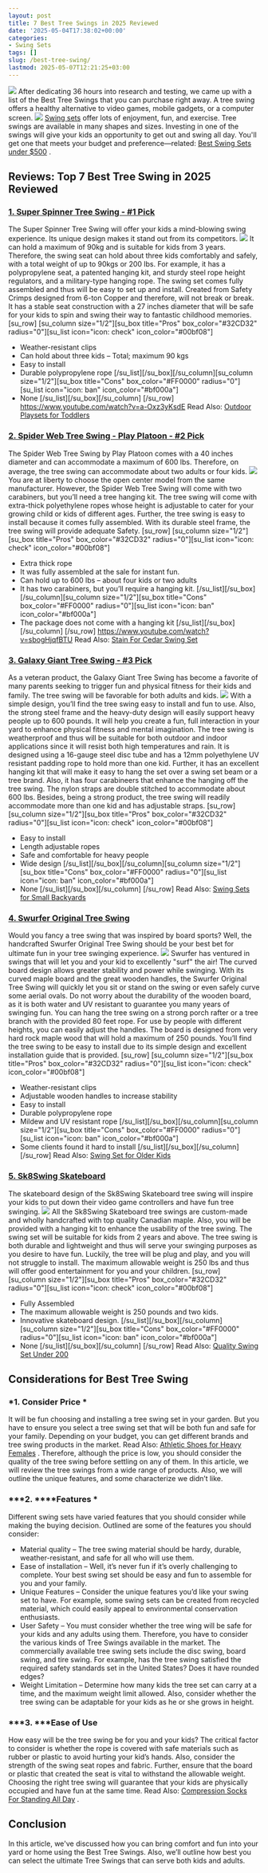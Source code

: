 ```yaml
---
layout: post
title: 7 Best Tree Swings in 2025 Reviewed
date: '2025-05-04T17:38:02+00:00'
categories:
- Swing Sets
tags: []
slug: /best-tree-swing/
lastmod: 2025-05-07T12:21:25+03:00
---
```


![](/assets/img/e/ir)
After dedicating 36 hours into research and testing, we came up with a list of the Best Tree Swings that you can purchase right away.
A tree swing offers a healthy alternative to video games, mobile gadgets, or a computer screen.
![](/assets/img/img/)
[Swing sets](https://pestpolicy.com/best-swing-set-for-older-kids/)
offer lots of enjoyment, fun, and exercise. Tree swings are available in many shapes and sizes.
Investing in one of the swings will give your kids an opportunity to get out and swing all day.
You'll get one that meets your budget and preference—related:
[Best Swing Sets under $500](https://pestpolicy.com/best-swing-sets-under-500-expert-analysis-and-reviews/)
.
## Reviews: Top 7 Best Tree Swing in 2025 Reviewed
### [1. Super Spinner Tree Swing - #1 Pick](https://www.amazon.com/dp/B07843GXG4/?tag=p-policy-20)
The Super Spinner Tree Swing will offer your kids a mind-blowing swing experience. Its unique design makes it stand out from its competitors.
![](/assets/img/e/ir)
[](https://www.amazon.com/dp/B07843GXG4/?tag=p-policy-20)
[](https://www.amazon.com/dp/B07B12ZHVV/ref=as_li_ss_il?&linkCode=li2&tag=p-policy-20&linkId=da4ea795c03d6f63b84205eb5742fe22&language=en_US)
[](https://www.amazon.com/dp/B005VHRNXO/?tag=p-policy-20)
[](https://www.amazon.com/dp/B00O96YKPW/tag=p-policy-20)
[](https://www.amazon.com/dp/B01M8MUHEW/?tag=p-policy-20)
[](https://www.amazon.com/dp/B01M8MUHEW/?tag=p-policy-20)
[](https://www.amazon.com/dp/B000E77I0Y/?tag=p-policy-20)
[](https://www.amazon.com/dp/B075KD2TL3/?tag=p-policy-20)
[](https://www.amazon.com/dp/B072LFRJM9/?tag=p-policy-20)
[](https://www.amazon.com/dp/B07CQYZVVN/?tag=p-policy-20)
It can hold a maximum of 90kg and is suitable for kids from 3 years. Therefore, the swing seat can hold about three kids comfortably and safely, with a total weight of up to 90kgs or 200 lbs.
For example, it has a polypropylene seat, a patented hanging kit, and sturdy steel rope height regulators, and a military-type hanging rope.
The swing set comes fully assembled and thus will be easy to set up and install. Created from Safety Crimps designed from 6-ton Copper and therefore, will not break or break.
It has a stable seat construction with a 27 inches diameter that will be safe for your kids to spin and swing their way to fantastic childhood memories.
[su_row] [su_column size="1/2"][su_box title="Pros" box_color="#32CD32" radius="0"][su_list icon="icon: check" icon_color="#00bf08"]
- Weather-resistant clips
- Can hold about three kids – Total; maximum 90 kgs
- Easy to install
- Durable polypropylene rope
[/su_list][/su_box][/su_column][su_column size="1/2"][su_box title="Cons" box_color="#FF0000" radius="0"][su_list icon="icon: ban" icon_color="#bf000a"]
- None
[/su_list][/su_box][/su_column] [/su_row]
https://www.youtube.com/watch?v=a-Oxz3yKsdE
Read Also:
[Outdoor Playsets for Toddlers](https://pestpolicy.com/best-outdoor-playsets-for-toddlers/)
### [2. Spider Web Tree Swing - Play Platoon - #2 Pick](https://www.amazon.com/dp/B07B12ZHVV/?tag=p-policy-20)
The Spider Web Tree Swing by Play Platoon comes with a 40 inches diameter and can accommodate a maximum of 600 lbs. Therefore, on average, the tree swing can accommodate about two adults or four kids.
![](/assets/img/e/ir)
[](https://www.amazon.com/dp/B07B12ZHVV/ref=as_li_ss_il?&linkCode=li2&tag=p-policy-20&linkId=da4ea795c03d6f63b84205eb5742fe22&language=en_US)
[](https://www.amazon.com/dp/B005VHRNXO/?tag=p-policy-20)
[](https://www.amazon.com/dp/B00O96YKPW/tag=p-policy-20)
[](https://www.amazon.com/dp/B01M8MUHEW/?tag=p-policy-20)
[](https://www.amazon.com/dp/B01M8MUHEW/?tag=p-policy-20)
[](https://www.amazon.com/dp/B000E77I0Y/?tag=p-policy-20)
[](https://www.amazon.com/dp/B075KD2TL3/?tag=p-policy-20)
[](https://www.amazon.com/dp/B072LFRJM9/?tag=p-policy-20)
[](https://www.amazon.com/dp/B07CQYZVVN/?tag=p-policy-20)
You are at liberty to choose the open center model from the same manufacturer. However, the Spider Web Tree Swing will come with two carabiners, but you’ll need a tree hanging kit.
The tree swing will come with extra-thick polyethylene ropes whose height is adjustable to cater for your growing child or kids of different ages.
Further, the tree swing is easy to install because it comes fully assembled. With its durable steel frame, the tree swing will provide adequate Safety.
[su_row] [su_column size="1/2"][su_box title="Pros" box_color="#32CD32" radius="0"][su_list icon="icon: check" icon_color="#00bf08"]
- Extra thick rope
- It was fully assembled at the sale for instant fun.
- Can hold up to 600 lbs – about four kids or two adults
- It has two carabiners, but you’ll require a hanging kit.
[/su_list][/su_box][/su_column][su_column size="1/2"][su_box title="Cons" box_color="#FF0000" radius="0"][su_list icon="icon: ban" icon_color="#bf000a"]
- The package does not come with a hanging kit
[/su_list][/su_box][/su_column] [/su_row]
https://www.youtube.com/watch?v=sbogHjqfBTU
Read Also:
[Stain For Cedar Swing Set](https://pestpolicy.com/best-stain-for-cedar-swing-set/)
### [3. Galaxy Giant Tree Swing - #3 Pick](https://www.amazon.com/dp/B01DCU2RJG/?tag=p-policy-20)
As a veteran product, the Galaxy Giant Tree Swing has become a favorite of many parents seeking to trigger fun and physical fitness for their kids and family. The tree swing will be favorable for both adults and kids.
![](/assets/img/e/ir)
[](https://www.amazon.com/dp/B01DCU2RJG/?tag=p-policy-20)
[](https://www.amazon.com/dp/B005VHRNXO/?tag=p-policy-20)
[](https://www.amazon.com/dp/B00O96YKPW/tag=p-policy-20)
[](https://www.amazon.com/dp/B01M8MUHEW/?tag=p-policy-20)
[](https://www.amazon.com/dp/B01M8MUHEW/?tag=p-policy-20)
[](https://www.amazon.com/dp/B000E77I0Y/?tag=p-policy-20)
[](https://www.amazon.com/dp/B075KD2TL3/?tag=p-policy-20)
[](https://www.amazon.com/dp/B072LFRJM9/?tag=p-policy-20)
[](https://www.amazon.com/dp/B07CQYZVVN/?tag=p-policy-20)
With a simple design, you’ll find the tree swing easy to install and fun to use. Also, the strong steel frame and the heavy-duty design will easily support heavy people up to 600 pounds.
It will help you create a fun, full interaction in your yard to enhance physical fitness and mental imagination.
The tree swing is weatherproof and thus will be suitable for both outdoor and indoor applications since it will resist both high temperatures and rain.
It is designed using a 16-gauge steel disc tube and has a 12mm polyethylene UV resistant padding rope to hold more than one kid.
Further, it has an excellent hanging kit that will make it easy to hang the set over a swing set beam or a tree brand. Also, it has four carabineers that enhance the hanging off the tree swing.
The nylon straps are double stitched to accommodate about 600 lbs. Besides, being a strong product, the tree swing will readily accommodate more than one kid and has adjustable straps.
[su_row] [su_column size="1/2"][su_box title="Pros" box_color="#32CD32" radius="0"][su_list icon="icon: check" icon_color="#00bf08"]
- Easy to install
- Length adjustable ropes
- Safe and comfortable for heavy people
- Wide design
[/su_list][/su_box][/su_column][su_column size="1/2"][su_box title="Cons" box_color="#FF0000" radius="0"][su_list icon="icon: ban" icon_color="#bf000a"]
- None
[/su_list][/su_box][/su_column] [/su_row]
Read Also:
[Swing Sets for Small Backyards](https://pestpolicy.com/best-swing-sets-for-small-backyards/)
### [4. Swurfer Original Tree Swing](https://www.amazon.com/dp/B00NU9VMAK/?tag=p-policy-20)
Would you fancy a tree swing that was inspired by board sports? Well, the handcrafted Swurfer Original Tree Swing should be your best bet for ultimate fun in your tree swinging experience.
![](/assets/img/e/ir)
[](https://www.amazon.com/dp/B00NU9VMAK/?tag=p-policy-20)
[](https://www.amazon.com/dp/B005VHRNXO/?tag=p-policy-20)
[](https://www.amazon.com/dp/B00O96YKPW/tag=p-policy-20)
[](https://www.amazon.com/dp/B01M8MUHEW/?tag=p-policy-20)
[](https://www.amazon.com/dp/B01M8MUHEW/?tag=p-policy-20)
[](https://www.amazon.com/dp/B000E77I0Y/?tag=p-policy-20)
[](https://www.amazon.com/dp/B075KD2TL3/?tag=p-policy-20)
[](https://www.amazon.com/dp/B072LFRJM9/?tag=p-policy-20)
[](https://www.amazon.com/dp/B07CQYZVVN/?tag=p-policy-20)
Swurfer has ventured in swings that will let you and your kid to excellently "surf" the air! The curved board design allows greater stability and power while swinging.
With its curved maple board and the great wooden handles, the Swurfer Original Tree Swing will quickly let you sit or stand on the swing or even safely curve some aerial ovals.
Do not worry about the durability of the wooden board, as it is both water and UV resistant to guarantee you many years of swinging fun.
You can hang the tree swing on a strong porch rafter or a tree branch with the provided 80 feet rope. For use by people with different heights, you can easily adjust the handles. The board is designed from very hard rock maple wood that will hold a maximum of 250 pounds.
You’ll find the tree swing to be easy to install due to its simple design and excellent installation guide that is provided.
[su_row] [su_column size="1/2"][su_box title="Pros" box_color="#32CD32" radius="0"][su_list icon="icon: check" icon_color="#00bf08"]
- Weather-resistant clips
- Adjustable wooden handles to increase stability
- Easy to install
- Durable polypropylene rope
- Mildew and UV resistant rope
[/su_list][/su_box][/su_column][su_column size="1/2"][su_box title="Cons" box_color="#FF0000" radius="0"][su_list icon="icon: ban" icon_color="#bf000a"]
- Some clients found it hard to install
[/su_list][/su_box][/su_column] [/su_row]
Read Also:
[Swing Set for Older Kids](https://pestpolicy.com/best-swing-set-for-older-kids/)
### [5. Sk8Swing Skateboard](https://www.amazon.com/dp/B012DVUE8Q/?tag=p-policy-20)
The skateboard design of the Sk8Swing Skateboard tree swing will inspire your kids to put down their video game controllers and have fun tree swinging.
![](/assets/img/e/ir)
All the Sk8Swing Skateboard tree swings are custom-made and wholly handcrafted with top quality Canadian maple.
[](https://www.amazon.com/dp/B012DVUE8Q/?tag=p-policy-20)
[](https://www.amazon.com/dp/B005VHRNXO/?tag=p-policy-20)
[](https://www.amazon.com/dp/B00O96YKPW/tag=p-policy-20)
[](https://www.amazon.com/dp/B01M8MUHEW/?tag=p-policy-20)
[](https://www.amazon.com/dp/B01M8MUHEW/?tag=p-policy-20)
[](https://www.amazon.com/dp/B000E77I0Y/?tag=p-policy-20)
[](https://www.amazon.com/dp/B075KD2TL3/?tag=p-policy-20)
[](https://www.amazon.com/dp/B072LFRJM9/?tag=p-policy-20)
[](https://www.amazon.com/dp/B07CQYZVVN/?tag=p-policy-20)
Also, you will be provided with a hanging kit to enhance the usability of the tree swing. The swing set will be suitable for kids from 2 years and above.
The tree swing is both durable and lightweight and thus will serve your swinging purposes as you desire to have fun. Luckily, the tree will be plug and play, and you will not struggle to install.
The maximum allowable weight is 250 lbs and thus will offer good entertainment for you and your children.
[su_row] [su_column size="1/2"][su_box title="Pros" box_color="#32CD32" radius="0"][su_list icon="icon: check" icon_color="#00bf08"]
- Fully Assembled
- The maximum allowable weight is 250 pounds and two kids.
- Innovative skateboard design.
[/su_list][/su_box][/su_column][su_column size="1/2"][su_box title="Cons" box_color="#FF0000" radius="0"][su_list icon="icon: ban" icon_color="#bf000a"]
- None
[/su_list][/su_box][/su_column] [/su_row]
Read Also:
[Quality Swing Set Under 200](https://pestpolicy.com/best-swing-set-under-200/)
## Considerations for Best Tree Swing
### *1. Consider Price *
It will be fun choosing and installing a tree swing set in your garden. But you have to ensure you select a tree swing set that will be both fun and safe for your family.
Depending on your budget, you can get different brands and tree swing products in the market. Read Also:
[Athletic Shoes for Heavy Females](https://pestpolicy.com/best-running-shoes-for-heavy-female-runners/)
.
Therefore, although the price is low, you should consider the quality of the tree swing before settling on any of them.
In this article, we will review the tree swings from a wide range of products. Also, we will outline the unique features, and some characterize we didn’t like.
### ***2. ****Features *
Different swing sets have varied features that you should consider while making the buying decision. Outlined are some of the features you should consider:
- Material quality – The tree swing material should be hardy, durable, weather-resistant, and safe for all who will use them.
- Ease of installation – Well, it’s never fun if it’s overly challenging to complete. Your best swing set should be easy and fun to assemble for you and your family.
- Unique Features – Consider the unique features you’d like your swing set to have. For example, some swing sets can be created from recycled material, which could easily appeal to environmental conservation enthusiasts.
- User Safety – You must consider whether the tree wing will be safe for your kids and any adults using them.
Therefore, you have to consider the various kinds of Tree Swings available in the market. The commercially available tree swing sets include the disc swing, board swing, and tire swing.
For example, has the tree swing satisfied the required safety standards set in the United States? Does it have rounded edges?
- Weight Limitation – Determine how many kids the tree set can carry at a time, and the maximum weight limit allowed. Also, consider whether the tree swing can be adaptable for your kids as he or she grows in height.
### ***3. ***Ease of Use
How easy will be the tree swing be for you and your kids? The critical factor to consider is whether the rope is covered with safe materials such as rubber or plastic to avoid hurting your kid’s hands.
Also, consider the strength of the swing seat ropes and fabric. Further, ensure that the board or plastic that created the seat is vital to withstand the allowable weight.
Choosing the right tree swing will guarantee that your kids are physically occupied and have fun at the same time. Read Also:
[Compression Socks For Standing All Day](https://pestpolicy.com/best-compression-socks-for-standing-all-day/)
.
## Conclusion
In this article, we've discussed how you can bring comfort and fun into your yard or home using the Best Tree Swings. Also, we’ll outline how best you can select the ultimate Tree Swings that can serve both kids and adults.
